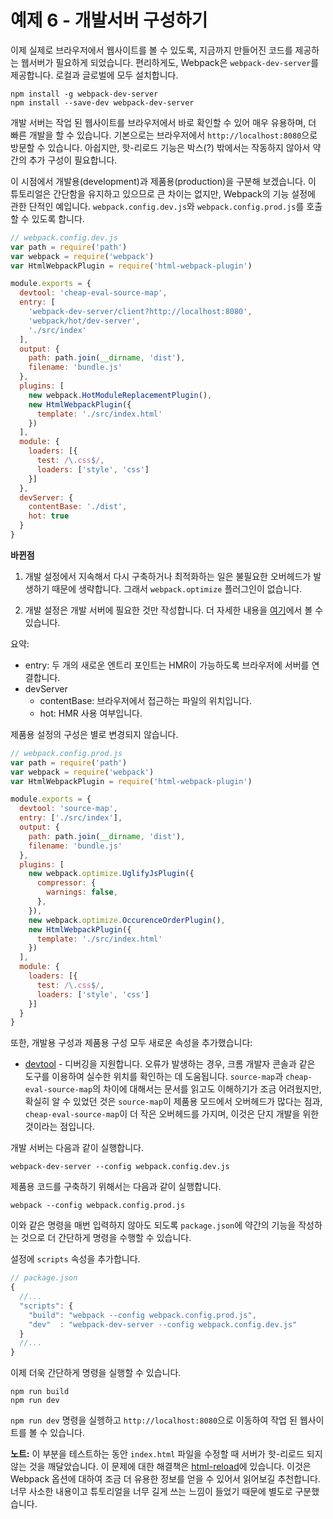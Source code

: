 # 예제 6 - 개발서버 구성하기

이제 실제로 브라우저에서 웹사이트를 볼 수 있도록, 지금까지 만들어진 코드를 제공하는 웹서버가 필요하게 되었습니다. 편리하게도, Webpack은 `webpack-dev-server`를 제공합니다. 로컬과 글로벌에 모두 설치합니다.

    npm install -g webpack-dev-server
    npm install --save-dev webpack-dev-server

개발 서버는 작업 된 웹사이트를 브라우저에서 바로 확인할 수 있어 매우 유용하며, 더 빠른 개발을 할 수 있습니다. 기본으로는 브라우저에서 `http://localhost:8080`으로 방문할 수 있습니다. 아쉽지만, 핫-리로드 기능은 박스(?) 밖에서는 작동하지 않아서 약간의 추가 구성이 필요합니다.

이 시점에서 개발용(development)과 제품용(production)을 구분해 보겠습니다. 이 튜토리얼은 간단함을 유지하고 있으므로 큰 차이는 없지만, Webpack의 기능 설정에 관한 단적인 예입니다.
`webpack.config.dev.js`와 `webpack.config.prod.js`를 호출할 수 있도록 합니다.

```javascript
// webpack.config.dev.js
var path = require('path')
var webpack = require('webpack')
var HtmlWebpackPlugin = require('html-webpack-plugin')

module.exports = {
  devtool: 'cheap-eval-source-map',
  entry: [
    'webpack-dev-server/client?http://localhost:8080',
    'webpack/hot/dev-server',
    './src/index'
  ],
  output: {
    path: path.join(__dirname, 'dist'),
    filename: 'bundle.js'
  },
  plugins: [
    new webpack.HotModuleReplacementPlugin(),
    new HtmlWebpackPlugin({
      template: './src/index.html'
    })
  ],
  module: {
    loaders: [{
      test: /\.css$/,
      loaders: ['style', 'css']
    }]
  },
  devServer: {
    contentBase: './dist',
    hot: true
  }
}
```


**바뀐점**

1. 개발 설정에서 지속해서 다시 구축하거나 최적화하는 일은 불필요한 오버헤드가 발생하기 때문에 생략합니다. 그래서 `webpack.optimize` 플러그인이 없습니다.

2. 개발 설정은 개발 서버에 필요한 것만 작성합니다. 더 자세한 내용을 [여기](https://webpack.github.io/docs/webpack-dev-server.html)에서 볼 수 있습니다.

요약:

* entry: 두 개의 새로운 엔트리 포인트는 HMR이 가능하도록 브라우저에 서버를 연결합니다.
* devServer
  * contentBase: 브라우저에서 접근하는 파일의 위치입니다.
  * hot: HMR 사용 여부입니다.

제품용 설정의 구성은 별로 변경되지 않습니다.

```javascript
// webpack.config.prod.js
var path = require('path')
var webpack = require('webpack')
var HtmlWebpackPlugin = require('html-webpack-plugin')

module.exports = {
  devtool: 'source-map',
  entry: ['./src/index'],
  output: {
    path: path.join(__dirname, 'dist'),
    filename: 'bundle.js'
  },
  plugins: [
    new webpack.optimize.UglifyJsPlugin({
      compressor: {
        warnings: false,
      },
    }),
    new webpack.optimize.OccurenceOrderPlugin(),
    new HtmlWebpackPlugin({
      template: './src/index.html'
    })
  ],
  module: {
    loaders: [{
      test: /\.css$/,
      loaders: ['style', 'css']
    }]
  }
}
```

또한, 개발용 구성과 제품용 구성 모두 새로운 속성을 추가했습니다:

* [devtool](https://webpack.github.io/docs/configuration.html#devtool) - 디버깅을 지원합니다. 오류가 발생하는 경우, 크롬 개발자 콘솔과 같은 도구를 이용하여 실수한 위치를 확인하는 데 도움됩니다.
`source-map`과 `cheap-eval-source-map`의 차이에 대해서는 문서를 읽고도 이해하기가 조금 어려웠지만, 확실히 알 수 있었던 것은 `source-map`이 제품용 모드에서 오버헤드가 많다는 점과,
`cheap-eval-source-map`이 더 작은 오버헤드를 가지며, 이것은 단지 개발을 위한 것이라는 점입니다.

개발 서버는 다음과 같이 실행합니다.

    webpack-dev-server --config webpack.config.dev.js

제품용 코드를 구축하기 위해서는 다음과 같이 실행합니다.

    webpack --config webpack.config.prod.js

이와 같은 명령을 매번 입력하지 않아도 되도록 `package.json`에 약간의 기능을 작성하는 것으로 더 간단하게 명령을 수행할 수 있습니다.

설정에 `scripts` 속성을 추가합니다.

```javascript
// package.json
{
  //...
  "scripts": {
    "build": "webpack --config webpack.config.prod.js",
    "dev"  : "webpack-dev-server --config webpack.config.dev.js"
  }
  //...
}
```

이제 더욱 간단하게 명령을 실행할 수 있습니다.

```
npm run build
npm run dev
```

`npm run dev` 명령을 실헹하고 `http://localhost:8080`으로 이동하여 작업 된 웹사이트를 볼 수 있습니다.

**노트:** 이 부분을 테스트하는 동안 `index.html` 파일을 수정할 때 서버가 핫-리로드 되지 않는 것을 깨달았습니다. 이 문제에 대한 해결책은 [html-reload](https://github.com/firejune/WebpackTutorial/tree/master/html-reload)에 있습니다. 이것은 Webpack 옵션에 대하여 조금 더 유용한 정보를 얻을 수 있어서 읽어보길 추천합니다. 너무 사소한 내용이고 튜토리얼을 너무 길게 쓰는 느낌이 들었기 때문에 별도로 구분했습니다.
